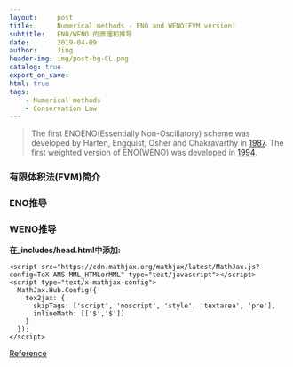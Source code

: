 ```yaml
---
layout:     post
title:      Numerical methods - ENO and WENO(FVM version)
subtitle:   ENO/WENO 的原理和推导
date:       2019-04-09
author:     Jing
header-img: img/post-bg-CL.png
catalog: true
export_on_save:
html: true
tags:
    - Numerical methods
    - Conservation Law
---
```



>The first ENOENO(Essentially Non-Oscillatory) scheme was developed by Harten, Engquist, Osher and Chakravarthy in [1987](https://www.sciencedirect.com/science/article/pii/0021999187900313). The first weighted version of ENO(WENO) was developed in [1994](https://www.sciencedirect.com/science/article/pii/S0021999184711879?via%3Dihub).

### 有限体积法(FVM)简介


### ENO推导

### WENO推导

**在_includes/head.html中添加:**
```
<script src="https://cdn.mathjax.org/mathjax/latest/MathJax.js?config=TeX-AMS-MML_HTMLorMML" type="text/javascript"></script>
<script type="text/x-mathjax-config">
  MathJax.Hub.Config({
    tex2jax: {
      skipTags: ['script', 'noscript', 'style', 'textarea', 'pre'],
      inlineMath: [['$','$']]
    }
  });
</script>
```

[Reference](https://stackoverflow.com/questions/26275645/how-to-support-latex-in-github-pages)
